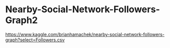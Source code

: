 # Nearby-Social-Network-Followers-Graph2
https://www.kaggle.com/brianhamachek/nearby-social-network-followers-graph?select=Followers.csv
